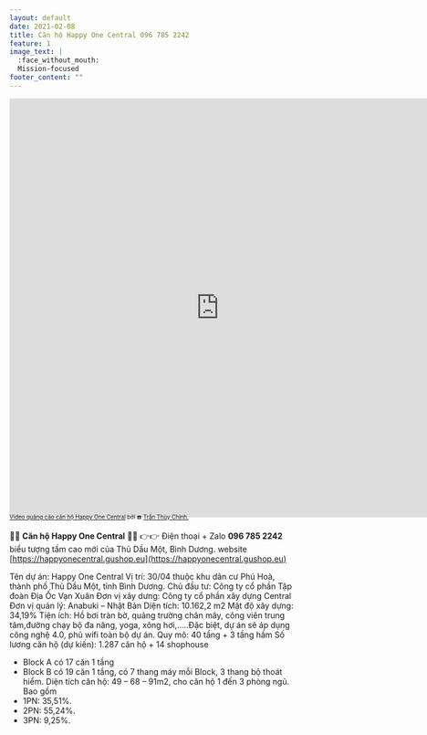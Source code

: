 ```yaml
---
layout: default
date: 2021-02-08
title: Căn hộ Happy One Central 096 785 2242
feature: 1
image_text: |
  :face_without_mouth:
  Mission-focused
footer_content: ""
---
```


<iframe src="https://www.facebook.com/plugins/video.php?href=https%3A%2F%2Fwww.facebook.com%2Fcytimy%2Fvideos%2F442204913597719%2F&width=734&show_text=false&height=734&appId" width="734" height="734" style="border:none;overflow:hidden" scrolling="no" frameborder="0" allowfullscreen="true" allow="autoplay; clipboard-write; encrypted-media; picture-in-picture; web-share" allowFullScreen="true"></iframe>

<div style="margin-top: -.7em; font-size: .7em;">
<a href="https://www.facebook.com/cytimy/videos/442204913597719/">Video quảng cáo căn hộ Happy One Central</a> bởi ☎️ <a href="tel:0967852242">Trần Thùy Chinh.</a>
</div>

💛💛 **Căn hộ Happy One Central**  💛💛
👉👉 Điện thoại + Zalo **096 785 2242**
biểu tượng tầm cao mới của Thủ Dầu Một, Bình Dương.
website [https://happyonecentral.gushop.eu](https://happyonecentral.gushop.eu)

Tên dự án: Happy One Central
Vị trí: 30/04 thuộc khu dân cư Phú Hoà, thành phố Thủ Dầu Một, tỉnh Bình Dương.
Chủ đầu tư: Công ty cổ phần Tập đoàn Địa Ốc Vạn Xuân
Đơn vị xây dưng: Công ty cổ phần xây dựng Central
Đơn vị quản lý: Anabuki – Nhật Bản
Diện tích: 10.162,2 m2
Mật độ xây dựng: 34,19%
Tiện ích: Hồ bơi tràn bờ, quảng trường chân mây, công viên trung tâm,đường chạy bộ đa năng, yoga, xông hơi,…..Đặc biệt, dự án sẽ áp dụng công nghệ 4.0, phủ wifi toàn bộ dự án.
Quy mô: 40 tầng + 3 tầng hầm
Số lương căn hộ (dự kiến): 1.287 căn hộ + 14 shophouse
+ Block A có 17 căn 1 tầng
+ Block B có 19 căn 1 tầng, có 7 thang máy mỗi Block, 3 thang bộ thoát hiểm.
Diện tích căn hộ: 49 – 68 – 91m2, cho căn hộ 1 đến 3 phòng ngủ. Bao gồm
+ 1PN: 35,51%.
+ 2PN: 55,24%.
+ 3PN: 9,25%.

